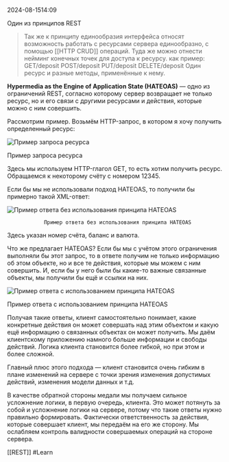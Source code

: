  2024-08-1514:09

Один из принципов REST

>Так же к принципу единообразия интерфейса относят возможность работать с ресурсами сервера единообразно, с помощью [[HTTP CRUD]]  операций.
>Туда же можно отнести нейминг конечных точек для доступа к ресурсу.
>как пример:
>GET/deposit
>POST/deposit
>PUT/deposit
>DELETE/deposit
>Один ресурс и разные методы, применённые к нему.



**Hypermedia as the Engine of Application State (HATEOAS)** — одно из ограничений REST, согласно которому сервер возвращает не только ресурс, но и его связи с другими ресурсами и действия, которые можно с ним совершить.

Рассмотрим пример. Возьмём HTTP-запрос, в котором я хочу получить определенный ресурс:

![Пример запроса ресурса](https://habrastorage.org/r/w1560/getpro/habr/upload_files/c6f/f65/0de/c6ff650de1290dc321400ffaa123f391.png "Пример запроса ресурса")

Пример запроса ресурса

Здесь мы используем HTTP-глагол GET, то есть хотим получить ресурс. Обращаемся к некоторому счёту с номером 12345.

Если бы мы не использовали подход HATEOAS, то получили бы примерно такой XML-ответ:  

![Пример ответа без использования принципа HATEOAS](https://habrastorage.org/r/w1560/getpro/habr/upload_files/f75/1b0/976/f751b09763b4c491b1ac399ca3a051dc.png "Пример ответа без использования принципа HATEOAS")

				Пример ответа без использования принципа HATEOAS

Здесь указан номер счёта, баланс и валюта.

Что же предлагает HATEOAS? Если бы мы с учётом этого ограничения выполняли бы этот запрос, то в ответе получим не только информацию об этом объекте, но и все те действия, которые мы можем с ним совершить. И, если бы у него были бы какие-то важные связанные объекты, мы получили бы ещё и ссылки на них.  

![Пример ответа с использованием принципа HATEOAS](https://habrastorage.org/r/w1560/getpro/habr/upload_files/eff/a5a/0ef/effa5a0efbe600988caa50477b4cad44.png "Пример ответа с использованием принципа HATEOAS")

Пример ответа с использованием принципа HATEOAS

Получая такие ответы, клиент самостоятельно понимает, какие конкретные действия он может совершать над этим объектом и какую ещё информацию о связанных объектах он может получить. Мы даём клиентскому приложению намного больше информации и свободы действий. Логика клиента становится более гибкой, но при этом и более сложной.

Главный плюс этого подхода — клиент становится очень гибким в плане изменений на сервере с точки зрения изменения допустимых действий, изменения модели данных и т.д.

В качестве обратной стороны медали мы получаем сильное усложнение логики, в первую очередь, клиента. Это может потянуть за собой и усложнение логики на сервере, потому что такие ответы нужно правильно формировать. Фактически ответственность за действия, которые совершает клиент, мы передаём на его же сторону. Мы ослабляем контроль валидности совершаемых операций на стороне сервера.


[[REST]]
#Learn